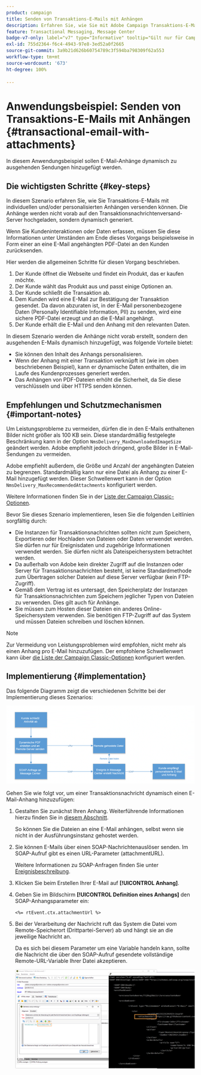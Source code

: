 ```yaml
---
product: campaign
title: Senden von Transaktions-E-Mails mit Anhängen
description: Erfahren Sie, wie Sie mit Adobe Campaign Transaktions-E-Mails mit individuellen und/oder personalisierten Anhängen versenden können.
feature: Transactional Messaging, Message Center
badge-v7-only: label="v7" type="Informative" tooltip="Gilt nur für Campaign Classic v7"
exl-id: 755d2364-f6c4-4943-97e8-3ed52a0f2665
source-git-commit: 3a9b21d626b60754789c3f594ba798309f62a553
workflow-type: tm+mt
source-wordcount: '673'
ht-degree: 100%

---
```


# Anwendungsbeispiel: Senden von Transaktions-E-Mails mit Anhängen {#transactional-email-with-attachments}



In diesem Anwendungsbeispiel sollen E-Mail-Anhänge dynamisch zu ausgehenden Sendungen hinzugefügt werden.

## Die wichtigsten Schritte {#key-steps}

In diesem Szenario erfahren Sie, wie Sie Transaktions-E-Mails mit individuellen und/oder personalisierten Anhängen versenden können. Die Anhänge werden nicht vorab auf den Transaktionsnachrichtenversand-Server hochgeladen, sondern dynamisch generiert.

Wenn Sie Kundeninteraktionen oder Daten erfassen, müssen Sie diese Informationen unter Umständen am Ende dieses Vorgangs beispielsweise in Form einer an eine E-Mail angehängten PDF-Datei an den Kunden zurücksenden.

Hier werden die allgemeinen Schritte für diesen Vorgang beschrieben.

1. Der Kunde öffnet die Webseite und findet ein Produkt, das er kaufen möchte.
1. Der Kunde wählt das Produkt aus und passt einige Optionen an.
1. Der Kunde schließt die Transaktion ab.
1. Dem Kunden wird eine E-Mail zur Bestätigung der Transaktion gesendet. Da davon abzuraten ist, in der E-Mail personenbezogene Daten (Personally Identifiable Information, PII) zu senden, wird eine sichere PDF-Datei erzeugt und an die E-Mail angehängt.
1. Der Kunde erhält die E-Mail und den Anhang mit den relevanten Daten.

In diesem Szenario werden die Anhänge nicht vorab erstellt, sondern den ausgehenden E-Mails dynamisch hinzugefügt, was folgende Vorteile bietet:

* Sie können den Inhalt des Anhangs personalisieren.
* Wenn der Anhang mit einer Transaktion verknüpft ist (wie im oben beschriebenen Beispiel), kann er dynamische Daten enthalten, die im Laufe des Kundenprozesses generiert werden.
* Das Anhängen von PDF-Dateien erhöht die Sicherheit, da Sie diese verschlüsseln und über HTTPS senden können.

## Empfehlungen   und Schutzmechanismen {#important-notes}

Um Leistungsprobleme zu vermeiden, dürfen die in den E-Mails enthaltenen Bilder nicht größer als 100 KB sein. Diese standardmäßig festgelegte Beschränkung kann in der Option `NmsDelivery_MaxDownloadedImageSize` geändert werden. Adobe empfiehlt jedoch dringend, große Bilder in E-Mail-Sendungen zu vermeiden.

Adobe empfiehlt außerdem, die Größe und Anzahl der angehängten Dateien zu begrenzen. Standardmäßig kann nur eine Datei als Anhang zu einer E-Mail hinzugefügt werden. Dieser Schwellenwert kann in der Option `NmsDelivery_MaxRecommendedAttachments` konfiguriert werden.

Weitere Informationen finden Sie in der [Liste der Campaign Classic-Optionen](../../installation/using/configuring-campaign-options.md#delivery).

Bevor Sie dieses Szenario implementieren, lesen Sie die folgenden Leitlinien sorgfältig durch:

* Die Instanzen für Transaktionsnachrichten sollten nicht zum Speichern, Exportieren oder Hochladen von Dateien oder Daten verwendet werden. Sie dürfen nur für Ereignisdaten und zugehörige Informationen verwendet werden. Sie dürfen nicht als Dateispeichersystem betrachtet werden.
* Da außerhalb von Adobe kein direkter Zugriff auf die Instanzen oder Server für Transaktionsnachrichten besteht, ist keine Standardmethode zum Übertragen solcher Dateien auf diese Server verfügbar (kein FTP-Zugriff).
* Gemäß dem Vertrag ist es untersagt, den Speicherplatz der Instanzen für Transaktionsnachrichten zum Speichern jeglicher Typen von Dateien zu verwenden. Dies gilt auch für Anhänge.
* Sie müssen zum Hosten dieser Dateien ein anderes Online-Speichersystem verwenden. Sie benötigen FTP-Zugriff auf das System und müssen Dateien schreiben und löschen können.

>[!NOTE]
>
>Zur Vermeidung von Leistungsproblemen wird empfohlen, nicht mehr als einen Anhang pro E-Mail hinzuzufügen. Der empfohlene Schwellenwert kann über [die Liste der Campaign Classic-Optionen](../../installation/using/configuring-campaign-options.md#delivery) konfiguriert werden.

## Implementierung {#implementation}

Das folgende Diagramm zeigt die verschiedenen Schritte bei der Implementierung dieses Szenarios:

![](assets/message-center-uc1.png)

Gehen Sie wie folgt vor, um einer Transaktionsnachricht dynamisch einen E-Mail-Anhang hinzuzufügen:

1. Gestalten Sie zunächst Ihren Anhang. Weiterführende Informationen hierzu finden Sie in [diesem Abschnitt](../../delivery/using/attaching-files.md#attach-a-personalized-file).

   So können Sie die Dateien an eine E-Mail anhängen, selbst wenn sie nicht in der Ausführungsinstanz gehostet werden.

1. Sie können E-Mails über einen SOAP-Nachrichtenauslöser senden. Im SOAP-Aufruf gibt es einen URL-Parameter (attachmentURL).

   Weitere Informationen zu SOAP-Anfragen finden Sie unter [Ereignisbeschreibung](../../message-center/using/event-description.md).

1. Klicken Sie beim Erstellen Ihrer E-Mail auf **[!UICONTROL Anhang]**.

1. Geben Sie im Bildschirm **[!UICONTROL Definition eines Anhangs]** den SOAP-Anhangsparameter ein:

   ```
   <%= rtEvent.ctx.attachmentUrl %>
   ```

1. Bei der Verarbeitung der Nachricht ruft das System die Datei vom Remote-Speicherort (Drittpartei-Server) ab und hängt sie an die jeweilige Nachricht an.

   Da es sich bei diesem Parameter um eine Variable handeln kann, sollte die Nachricht die über den SOAP-Aufruf gesendete vollständige Remote-URL-Variable Ihrer Datei akzeptieren.

   ![](assets/message-center-uc2.png)

